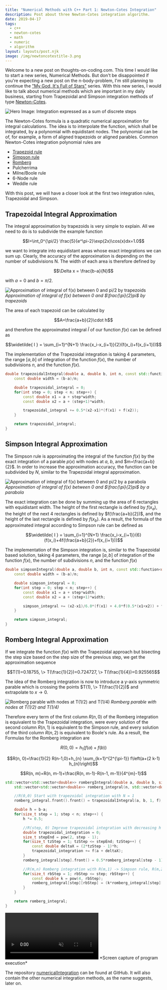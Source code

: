 ```yaml
---
title: "Numerical Methods with C++ Part 1: Newton-Cotes Integration"
description: Post about three Newton-Cotes integration algorithm.
date: 2019-04-17
tags:
  - c++
  - newton-cotes
  - math
  - numeric
  - algorithm
layout: layouts/post.njk
image: /img/newtoncotestitle-3.png
---
```


Welcome to a new post on thoughts-on-coding.com. This time I would like to start a new series, Numerical Methods. But don't be disappointed if you're expecting a new post on the n-body-problem, I'm still planning to continue the ["My God, It's Full of Stars"][1] series. With this new series, I would like to talk about numerical methods which are important in my daily business, starting from Trapezoidal and Simpson integration methods of type [Newton-Cotes][2].

![Hero Image: Integration expressed as a sum of discrete steps](/img/newtoncotestitle-3.png)

The Newton-Cotes formula is a quadratic numerical approximation for integral calculations. The idea is to interpolate the function, which shall be integrated, by a polynomial with equidistant nodes. The polynomial can be of, for example, a form of aligned trapezoids or aligned parables. Common Newton-Cotes integration polynomial rules are

- [Trapezoid rule][3]
- [Simpson rule][4]
- [Romberg][5]
- Pulcherrima
- Milne/Boole rule
- 6-Node rule
- Weddle rule

With this post, we will have a closer look at the first two integration rules, Trapezoidal and Simpson.

## Trapezoidal Integral Approximation

The integral approximation by trapezoids is very simple to explain. All we need to do is to subdivide the example function

$$I=\int_0^{\pi/2} \frac{5}{e^\pi-2}\exp(2x)\cos(x)dx=1.0$$

we want to integrate into equidistant areas whose exact integrations we can sum up. Clearly, the accuracy of the approximation is depending on the number of subdivisions N. The width of each area is therefore defined by

$$\Delta x = \frac{b-a}{N}$$

with $a=0$ and $b=\pi/2$.

![Approximation of integral of f(x) between 0 and pi/2 by trapezoids](/img/trapezoid-1.png)
*Approximation of integral of $f(x)$ between 0 and $\frac{\pi}{2}pi$ by trapezoids*

The area of each trapezoid can be calculated by

$$A=\frac{a+b}{2}\cdot h$$

and therefore the approximated integral $\widetilde{ I }$ of our function $f(x)$ can be defined as

$$\widetilde{ I } = \sum_{i=1}^{N+1} \frac{x_i-x_{i+1}}{2}(f(x_i)+f(x_{i+1}))$$

The implementation of the Trapezoidal integration is taking 4 parameters, the range $[a,b]$ of integration of the function $f(x)$, the number of subdivisions $n$, and the function $f(x)$.

```cpp
double trapezoidalIntegral(double a, double b, int n, const std::function<double (double)> &f) {
    const double width = (b-a)/n;

    double trapezoidal_integral = 0;
    for(int step = 0; step < n; step++) {
        const double x1 = a + step*width;
        const double x2 = a + (step+1)*width;

        trapezoidal_integral += 0.5*(x2-x1)*(f(x1) + f(x2));
    }

    return trapezoidal_integral;
}
```

## Simpson Integral Approximation

The Simpson rule is approximating the integral of the function $f(x)$ by the exact integration of a parable $p(x)$ with nodes at $a$, $b$, and $m=\frac{a+b}{2}$. In order to increase the approximation accuracy, the function can be subdivided by $N$, similar to the Trapezoidal integral approximation.

![Approximation of integral of f(x) between 0 and pi/2 by a parabola](/img/simpson.png)
*Approximation of integral of $f(x)$ between 0 and $\frac{\pi}{2}pi$ by a parabola*

The exact integration can be done by summing up the area of 6 rectangles with equidistant width. The height of the first rectangle is defined by $f(x_a)$, the height of the next 4 rectangles is defined by $f(\frac{a+b}{2})$, and the height of the last rectangle is defined by $f(x_b)$. As a result, the formula of the approximated integral according to Simpson rule can be defined as

$$\widetilde{ I } = \sum_{i=1}^{N+1} \frac{x_i-x_{i+1}}{6}(f(x_i)+4f(\frac{a+b}{2})+f(x_{i+1}))$$

The implementation of the Simpson integration is, similar to the Trapezoidal based solution, taking 4 parameters, the range $[a,b]$ of integration of the function $f(x)$, the number of subdivisions $n$, and the function $f(x)$

```cpp
double simpsonIntegral(double a, double b, int n, const std::function<double (double)> &f) {
    const double width = (b-a)/n;

    double simpson_integral = 0;
    for(int step = 0; step < n; step++) {
        const double x1 = a + step*width;
        const double x2 = a + (step+1)*width;

        simpson_integral += (x2-x1)/6.0*(f(x1) + 4.0*f(0.5*(x1+x2)) + f(x2));
    }

    return simpson_integral;
}
```
## Romberg Integral Approximation

If we integrate the function $f(x)$ with the Trapezoidal approach but bisecting the step size based on the step size of the previous step, we get the approximation sequence

$$T(1)=0.18755, \> T(\frac{1}{2})=0.724727, \> T(\frac{1}{4})=0.925565$$

The idea of the Romberg integration is now to introduce a y-axis symmetric parable which is crossing the points $T(1), \> T(\frac{1}{2})$ and extrapolate to $x \rightarrow 0$.

![Romberg parable with nodes at T(1/2) and T(1/4)](/img/romberg-1.png)
*Romberg parable with nodes at T(1/2) and T(1/4)*

Therefore every term of the first column $R(n,0)$ of the Romberg integration is equivalent to the Trapezoidal integration, were every solution of the second column $R(n,1)$ is equivalent to the Simpson rule, and every solution of the third column $R(n,2)$ is equivalent to Boole's rule. As a result, the Formulas for the Romberg integration are

$$R(0,0)=h_{1}(f(a)+f(b))$$

$$R(n, 0)=\frac{1}{2} R(n-1,0)+h_{n} \sum_{k=1}^{2^{\pi-1}} f\left(a+(2 k-1) h_{n}\right)$$

$$R(n, m)=R(n, m-1)+\frac{R(n, m-1)-R(n-1, m-1)}{4^{m}-1}$$

```cpp
std::vector<std::vector<double>> rombergIntegral(double a, double b, size_t n, const std::function<double (double)> &f) {
    std::vector<std::vector<double>> romberg_integral(n, std::vector<double>(n));

    //R(0,0) Start with trapezoidal integration with N = 1
    romberg_integral.front().front() = trapezoidalIntegral(a, b, 1, f);

    double h = b-a;
    for(size_t step = 1; step < n; step++) {
        h *= 0.5;

        //R(step, 0) Improve trapezoidal integration with decreasing h
        double trapezoidal_integration = 0;
        size_t stepEnd = pow(2, step - 1);
        for(size_t tzStep = 1; tzStep <= stepEnd; tzStep++) {
            const double deltaX = (2*tzStep - 1)*h;
            trapezoidal_integration += f(a + deltaX);
        }
        romberg_integral[step].front() = 0.5*romberg_integral[step - 1].front() + trapezoidal_integration*h;

        //R(m,n) Romberg integration with R(m,1) -> Simpson rule, R(m,2) -> Boole's rule
        for(size_t rbStep = 1; rbStep <= step; rbStep++) {
            const double k = pow(4, rbStep);
            romberg_integral[step][rbStep] = (k*romberg_integral[step][rbStep-1] - romberg_integral[step-1][rbStep-1])/(k-1);
        }
    }

    return romberg_integral;
}
```

<video src="/img/newtoncotes-1.mp4" autoplay muted loop >
  Sorry, your browser doesn't support embedded videos,
  but don't worry, you can <a href="/img/newtoncotes-1.mp4">download it</a>
  and watch it with your favorite video player!
</video>
*Screen capture of program execution*

The repository [numericalIntegration][6] can be found at GitHub. It will also contain the other numerical integration methods, as the name suggests, later on.

[1]: https://thoughts-on-coding.com/2019/03/07/implementing-the-implicit-euler-method-with-stl/
[2]: https://en.wikipedia.org/wiki/Newton%E2%80%93Cotes_formulas
[3]: https://en.wikipedia.org/wiki/Trapezoidal_rule
[4]: https://en.wikipedia.org/wiki/Simpson%27s_rule
[5]: https://en.wikipedia.org/wiki/Romberg%27s_method
[6]: https://github.com/Ben1980/numericalIntegration